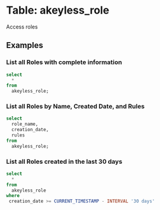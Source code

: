# Table: akeyless_role

Access roles

## Examples

### List all Roles with complete information

```sql
select
  *
from
  akeyless_role;
```

### List all Roles by Name, Created Date, and Rules

```sql
select
  role_name,
  creation_date,
  rules
from
  akeyless_role;
```

### List all Roles created in the last 30 days

```sql
select
  *
from
  akeyless_role
where
 creation_date >= CURRENT_TIMESTAMP - INTERVAL '30 days'
```
